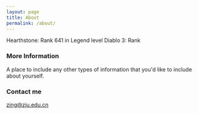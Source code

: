 ```yaml
---
layout: page
title: About
permalink: /about/
---
```


Hearthstone: Rank 641 in Legend level
Diablo 3: Rank 

### More Information

A place to include any other types of information that you'd like to include about yourself.

### Contact me

[zing@zju.edu.cn](mailto:zing@zju.edu.cn)